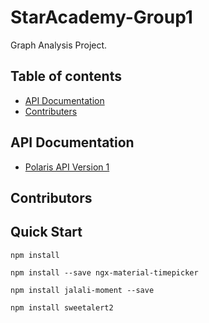 # StarAcademy-Group1
Graph Analysis Project.

## Table of contents
- [API Documentation](#API-Documentation)
- [Contributers](#Contributers)

## API Documentation
- [Polaris API Version 1](https://app.swaggerhub.com/apis/intenvy/PolarisApi/v1)

## Contributors

## Quick Start
```
npm install
```
```
npm install --save ngx-material-timepicker
```
```
npm install jalali-moment --save
```
```
npm install sweetalert2
```

